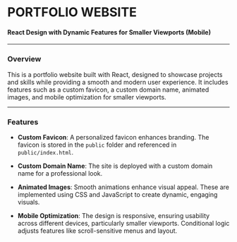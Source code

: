 # PORTFOLIO WEBSITE 

#### React Design with Dynamic Features for Smaller Viewports (Mobile)

---

### Overview

This is a portfolio website built with React, designed to showcase projects and skills while providing a smooth and modern user experience. It includes features such as a custom favicon, a custom domain name, animated images, and mobile optimization for smaller viewports.

---

### Features

- **Custom Favicon**: 
  A personalized favicon enhances branding. The favicon is stored in the `public` folder and referenced in `public/index.html`.

- **Custom Domain Name**:
  The site is deployed with a custom domain name for a professional look.

- **Animated Images**:
  Smooth animations enhance visual appeal. These are implemented using CSS and JavaScript to create dynamic, engaging visuals.

- **Mobile Optimization**:
  The design is responsive, ensuring usability across different devices, particularly smaller viewports. Conditional logic adjusts features like scroll-sensitive menus and layout.

